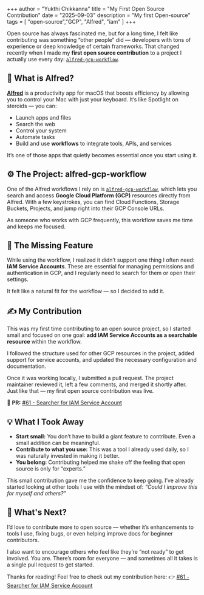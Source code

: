 +++
author = "Yukthi Chikkanna"
title = "My First Open Source Contribution" 
date = "2025-09-03"
description = "My first Open-source"
tags = [
    "open-source","GCP", "Alfred", "iam"
]
+++

Open source has always fascinated me, but for a long time, I felt like contributing was something “other people” did — developers with tons of experience or deep knowledge of certain frameworks. That changed recently when I made my **first open source contribution** to a project I actually use every day: [`alfred-gcp-workflow`](https://github.com/dineshgowda24/alfred-gcp-workflow).

## 🧠 What is Alfred?

[**Alfred**](https://www.alfredapp.com/) is a productivity app for macOS that boosts efficiency by allowing you to control your Mac with just your keyboard. It’s like Spotlight on steroids — you can:

* Launch apps and files
* Search the web
* Control your system
* Automate tasks
* Build and use **workflows** to integrate tools, APIs, and services

It’s one of those apps that quietly becomes essential once you start using it.

## ⚙️ The Project: alfred-gcp-workflow

One of the Alfred workflows I rely on is [`alfred-gcp-workflow`](https://github.com/dineshgowda24/alfred-gcp-workflow), which lets you search and access **Google Cloud Platform (GCP)** resources directly from Alfred. With a few keystrokes, you can find Cloud Functions, Storage Buckets, Projects, and jump right into their GCP Console URLs.

As someone who works with GCP frequently, this workflow saves me time and keeps me focused.


## 🤔 The Missing Feature

While using the workflow, I realized it didn’t support one thing I often need: **IAM Service Accounts**. These are essential for managing permissions and authentication in GCP, and I regularly need to search for them or open their settings.

It felt like a natural fit for the workflow — so I decided to add it.

## ✍️ My Contribution

This was my first time contributing to an open source project, so I started small and focused on one goal: **add IAM Service Accounts as a searchable resource** within the workflow.

I followed the structure used for other GCP resources in the project, added support for service accounts, and updated the necessary configuration and documentation.

Once it was working locally, I submitted a pull request. The project maintainer reviewed it, left a few comments, and merged it shortly after. Just like that — my first open source contribution was live.

📌 **PR:** [#61 - Searcher for IAM Service Account](https://github.com/dineshgowda24/alfred-gcp-workflow/pull/61)

## 💡 What I Took Away

* **Start small:** You don’t have to build a giant feature to contribute. Even a small addition can be meaningful.
* **Contribute to what you use:** This was a tool I already used daily, so I was naturally invested in making it better.
* **You belong:** Contributing helped me shake off the feeling that open source is only for “experts.”

This small contribution gave me the confidence to keep going. I’ve already started looking at other tools I use with the mindset of: *“Could I improve this for myself and others?”*

## 🔭 What's Next?

I’d love to contribute more to open source — whether it’s enhancements to tools I use, fixing bugs, or even helping improve docs for beginner contributors.

I also want to encourage others who feel like they’re “not ready” to get involved. You are. There’s room for everyone — and sometimes all it takes is a single pull request to get started.

Thanks for reading!
Feel free to check out my contribution here:
👉 [#61 - Searcher for IAM Service Account](https://github.com/dineshgowda24/alfred-gcp-workflow/pull/61)
